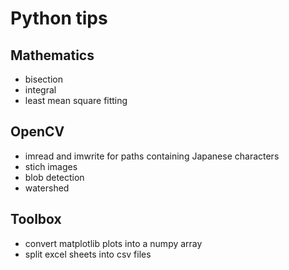 # Python tips

## Mathematics
* bisection
* integral
* least mean square fitting

## OpenCV
* imread and imwrite for paths containing Japanese characters
* stich images
* blob detection
* watershed

## Toolbox
* convert matplotlib plots into a numpy array
* split excel sheets into csv files
